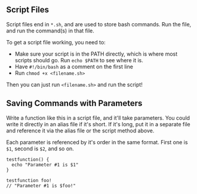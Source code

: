 ## Script Files

Script files end in `*.sh`, and are used to store bash commands. Run the file, and run the command(s) in that file.

To get a script file working, you need to:

* Make sure your script is in the PATH directly, which is where most scripts should go. Run `echo $PATH` to see where it is.
* Have `#!/bin/bash` as a comment on the first line
* Run `chmod +x <filename.sh>`

Then you can just run `<filename.sh>` and run the script!

## Saving Commands with Parameters

Write a function like this in a script file, and it'll take parameters. You could write it directly in an alias file if it's short. If it's long, put it in a separate file and reference it via the alias file or the script method above.

Each parameter is referenced by it's order in the same format. First one is `$1`, second is `$2`, and so on.

```
testfunction() {
  echo "Parameter #1 is $1"
}

testfunction foo!
// "Parameter #1 is $foo!"
```
